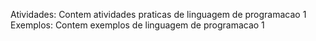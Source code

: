 Atividades: Contem atividades praticas de linguagem de programacao 1
Exemplos: Contem exemplos de linguagem de programacao 1
